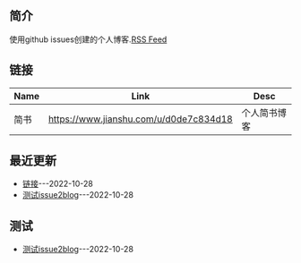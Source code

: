## 简介
使用github issues创建的个人博客.[RSS Feed](https://cloudswave.github.io/feed.xml)
## 链接
| Name | Link | Desc |
| ---- | ---- | ---- |
| 简书 | https://www.jianshu.com/u/d0de7c834d18 | 个人简书博客 |

## 最近更新
- [链接](https://github.com/cloudswave/blog/issues/2)---2022-10-28
- [测试issue2blog](https://github.com/cloudswave/blog/issues/1)---2022-10-28

## 测试
- [测试issue2blog](https://github.com/cloudswave/blog/issues/1)---2022-10-28

